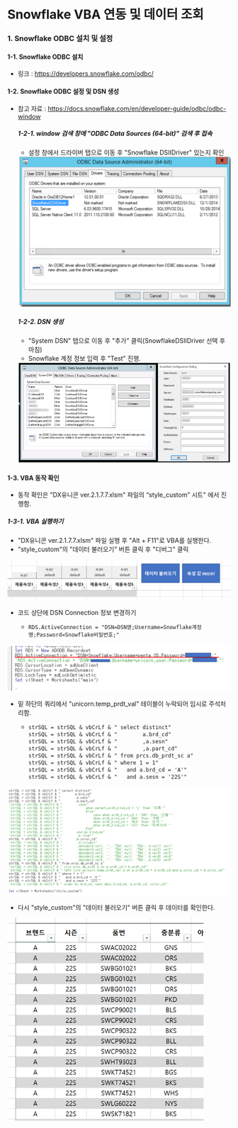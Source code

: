 # Snowflake VBA 연동 및 데이터 조회 

### 1. Snowflake ODBC 설치 및 설정 

#### 1-1. Snowflake ODBC 설치

- 링크 : https://developers.snowflake.com/odbc/ 

#### 1-2. Snowflake ODBC 설정 및 DSN 생성

- 참고 자료 : https://docs.snowflake.com/en/developer-guide/odbc/odbc-window 

  ##### 1-2-1. window 검색 창에 "ODBC Data Sources (64-bit)" 검색 후 접속

  - 설정 창에서 드라이버 탭으로 이동 후 "Snowflake DSIIDriver" 있는지 확인

  <img src="./image/drive.PNG" alt="drive" style="zoom: 50%;" />

  ##### 1-2-2. DSN 생성

  - "System DSN" 탭으로 이동 후 "추가" 클릭(SnowflakeDSIIDriver 선택 후 마침)
  - Snowflake 계정 정보 입력 후 "Test" 진행.

  <img src="./image/Snowflake_ODBC.PNG" alt="Snowflake_ODBC" style="zoom: 67%;" />

#### 1-3. VBA 동작 확인

- 동작 확인은 "DX유니콘 ver.2.1.7.7.xlsm" 파일의 “style_custom” 시트" 에서 진행함.

##### 1-3-1. VBA 실행하기 

- "DX유니콘 ver.2.1.7.7.xlsm" 파일 실행 후 "Alt + F11"로 VBA를 실행한다.
- "style_custom"의 "데이터 불러오기" 버튼 클릭 후 "디버그" 클릭

![vba_dataLoad](./image/vba_dataLoad.PNG)

- 코드 상단에 DSN Connection 정보 변경하기

  - ```
    RDS.ActiveConnection = "DSN=DSN명;Username=Snowflake계정명;Password=Snowflake비밀번호;"
    ```

![vba_connection](./image/vba_connection.PNG)

- 밑 하단의 쿼리에서 "unicorn.temp_prdt_val" 테이블이 누락되어 임시로 주석처리함.

  - ```
    strSQL = strSQL & vbCrLf & " select distinct"
    strSQL = strSQL & vbCrLf & "        a.brd_cd"
    strSQL = strSQL & vbCrLf & "        ,a.sesn"
    strSQL = strSQL & vbCrLf & "        ,a.part_cd"
    strSQL = strSQL & vbCrLf & " from prcs.db_prdt_sc a"
    strSQL = strSQL & vbCrLf & " where 1 = 1"
    strSQL = strSQL & vbCrLf & "   and a.brd_cd = 'A'"
    strSQL = strSQL & vbCrLf & "   and a.sesn = '22S'"
    ```

![vba_code](./image/vba_code.PNG)

- 다시 "style_custom"의 "데이터 불러오기" 버튼 클릭 후 데이터를 확인한다.

<img src="./image/vba_dataCheck.PNG" alt="vba_dataCheck" style="zoom:67%;" />
